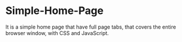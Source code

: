 # Simple-Home-Page
It is a simple home page that have full page tabs, that covers the entire browser window, with CSS and JavaScript.
